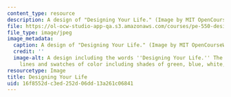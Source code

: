 ```yaml
---
content_type: resource
description: A design of "Designing Your Life." (Image by MIT OpenCourseWare.)
file: https://ol-ocw-studio-app-qa.s3.amazonaws.com/courses/pe-550-designing-your-life-spring-2009/16f8552dc3ed252d06dd13a261c06841_pe-550s09.jpg
file_type: image/jpeg
image_metadata:
  caption: A design of "Designing Your Life." (Image by MIT OpenCourseWare.)
  credit: ''
  image-alt: A design including the words ''Designing Your Life.'' The design contains
    lines and swatches of color including shades of green, blue, white, and black.
resourcetype: Image
title: Designing Your Life
uid: 16f8552d-c3ed-252d-06dd-13a261c06841
---
```

